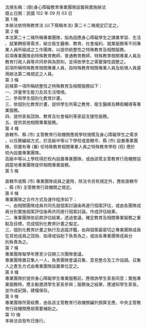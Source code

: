 法規名稱：(廢)身心障礙教育專業團隊設置與實施辦法  
廢止日期：民國 102 年 09 月 03 日  
第 1 條  
本辦法依特殊教育法 (以下簡稱本法) 第二十二條規定訂定之。  
第 2 條  
本法第二十二條所稱專業團隊，指為因應身心障礙學生之課業學習、生活  
、就業轉銜等需求，結合衛生醫療、教育、社會福利、就業服務等不同專  
業人員所組成之工作團隊，以提供統整性之特殊教育及相關服務。  
前項專業團隊由特殊教育教師、普通教育教師、特殊教育相關專業人員及  
教育行政人員等共同參與為原則，並得依學生之需要彈性調整之。  
前項所稱特殊教育相關專業人員，指特殊教育相關專業人員及助理人員遴  
用辦法第二條規定之人員。  
第 3 條  
前條第一項所稱統整性之特殊教育及相關服務如下：  
一、評量學生能力及其生活環境。  
二、參與學生個別化教育計畫。  
三、依個別化教育計畫，提供學生所需之教育、衛生醫療及轉銜輔導等專  
業服務。  
四、提供家長諮詢、教育及社會福利等家庭支援性服務。  
五、提供其他相關專業服務。  
第 4 條  
直轄市、縣 (市) 主管教育行政機關應視學校規模及身心障礙學生之需求  
，以任務編組方式，於高級中等以下學校或直轄市、縣 (市) 設置專業團  
隊。但置有專 (兼) 任特殊教育相關專業人員之特殊教育學校 (班) 應於  
校內設置專業團隊。  
高級中等以上學校得於校內設置專業團隊，或由該管主管教育行政機關協  
調當地專業團隊提供相關專業服務。  
第 5 條  


直轄市或縣 (市) 專業團隊成員之遴用，除法令另有規定外，應依直轄市  
、縣 (市) 主管教育行政機關之規定。  
第 6 條  
專業團隊之合作方式及運作程序如下：  
一、由相關團隊成員共同先就個案討論後再進行個案評估，或由各團隊成  
員分別實施個案評估後再共同進行個案討論，作成評估結果。  
二、專業團隊依前款評估結果，透過會議，確定教育及相關專業服務之重  
點及目標，完成個別化教育計畫之擬定。  
三、個別化教育計畫之執行及追蹤評鑑，由與個案最密切之專業團隊成員  
在其他成員之諮詢、指導或協助下負責為之，或由各專業團隊成員分  
別負責為之。  
第 7 條  
專業團隊每學年應至少召開三次團隊會議。  
專業團隊置召集人一人，負責團隊會議召集、意見整合及工作協調。召集  
人之產生方式由專業團隊設置單位定之。  
第 8 條  
專業團隊於提供身心障礙學生專業服務前，應徵詢學生家長同意；實施專  
業服務時，應主動邀請學生家長參與；服務後之結果，應通知學生家長，  
並作成紀錄，建檔保存。  
第 9 條  
專業團隊所需經費，由各該主管教育行政機關編列預算支應，中央主管教  
育行政機關應視需要補助之。  
第 10 條  
本辦法自發布日施行。  


